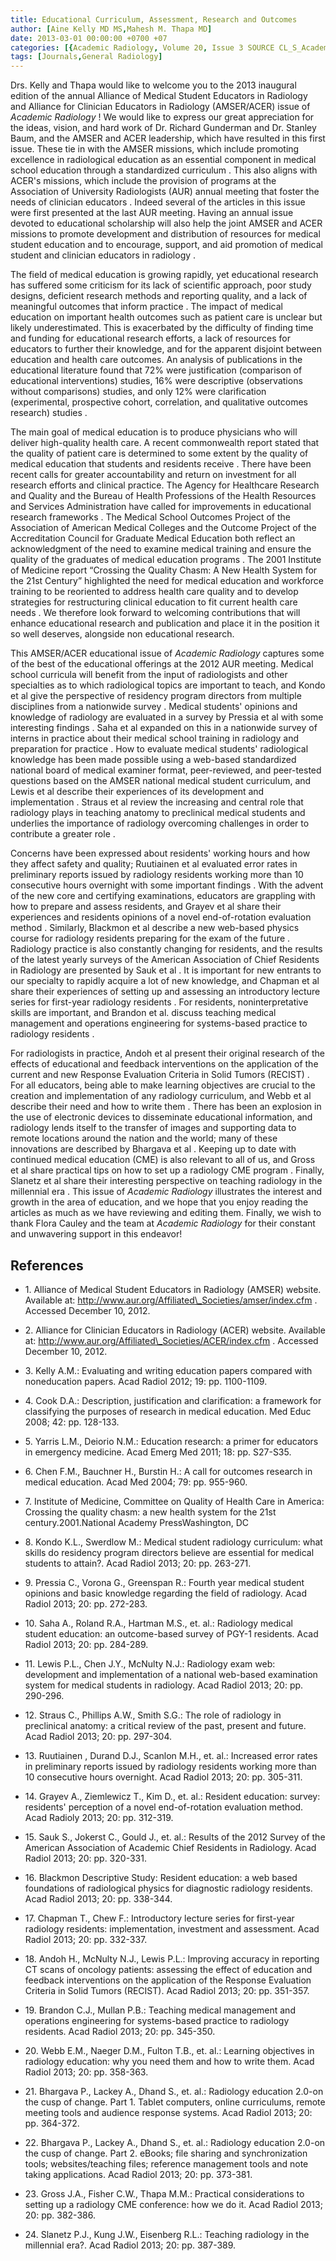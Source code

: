 ```yaml
---
title: Educational Curriculum, Assessment, Research and Outcomes
author: [Aine Kelly MD MS,Mahesh M. Thapa MD]
date: 2013-03-01 00:00:00 +0700 +07
categories: [{Academic Radiology, Volume 20, Issue 3 SOURCE CL_S_AcademicRadiologyVolume20Issue3 1}]
tags: [Journals,General Radiology]
---
```

Drs. Kelly and Thapa would like to welcome you to the 2013 inaugural edition of the annual Alliance of Medical Student Educators in Radiology and Alliance for Clinician Educators in Radiology (AMSER/ACER) issue of _Academic Radiology_ ! We would like to express our great appreciation for the ideas, vision, and hard work of Dr. Richard Gunderman and Dr. Stanley Baum, and the AMSER and ACER leadership, which have resulted in this first issue. These tie in with the AMSER missions, which include promoting excellence in radiological education as an essential component in medical school education through a standardized curriculum . This also aligns with ACER's missions, which include the provision of programs at the Association of University Radiologists (AUR) annual meeting that foster the needs of clinician educators . Indeed several of the articles in this issue were first presented at the last AUR meeting. Having an annual issue devoted to educational scholarship will also help the joint AMSER and ACER missions to promote development and distribution of resources for medical student education and to encourage, support, and aid promotion of medical student and clinician educators in radiology .

The field of medical education is growing rapidly, yet educational research has suffered some criticism for its lack of scientific approach, poor study designs, deficient research methods and reporting quality, and a lack of meaningful outcomes that inform practice . The impact of medical education on important health outcomes such as patient care is unclear but likely underestimated. This is exacerbated by the difficulty of finding time and funding for educational research efforts, a lack of resources for educators to further their knowledge, and for the apparent disjoint between education and health care outcomes. An analysis of publications in the educational literature found that 72% were justification (comparison of educational interventions) studies, 16% were descriptive (observations without comparisons) studies, and only 12% were clarification (experimental, prospective cohort, correlation, and qualitative outcomes research) studies .

The main goal of medical education is to produce physicians who will deliver high-quality health care. A recent commonwealth report stated that the quality of patient care is determined to some extent by the quality of medical education that students and residents receive . There have been recent calls for greater accountability and return on investment for all research efforts and clinical practice. The Agency for Healthcare Research and Quality and the Bureau of Health Professions of the Health Resources and Services Administration have called for improvements in educational research frameworks . The Medical School Outcomes Project of the Association of American Medical Colleges and the Outcome Project of the Accreditation Council for Graduate Medical Education both reflect an acknowledgment of the need to examine medical training and ensure the quality of the graduates of medical education programs . The 2001 Institute of Medicine report “Crossing the Quality Chasm: A New Health System for the 21st Century” highlighted the need for medical education and workforce training to be reoriented to address health care quality and to develop strategies for restructuring clinical education to fit current health care needs . We therefore look forward to welcoming contributions that will enhance educational research and publication and place it in the position it so well deserves, alongside non educational research.

This AMSER/ACER educational issue of _Academic Radiology_ captures some of the best of the educational offerings at the 2012 AUR meeting. Medical school curricula will benefit from the input of radiologists and other specialties as to which radiological topics are important to teach, and Kondo et al give the perspective of residency program directors from multiple disciplines from a nationwide survey . Medical students' opinions and knowledge of radiology are evaluated in a survey by Pressia et al with some interesting findings . Saha et al expanded on this in a nationwide survey of interns in practice about their medical school training in radiology and preparation for practice . How to evaluate medical students' radiological knowledge has been made possible using a web-based standardized national board of medical examiner format, peer-reviewed, and peer-tested questions based on the AMSER national medical student curriculum, and Lewis et al describe their experiences of its development and implementation . Straus et al review the increasing and central role that radiology plays in teaching anatomy to preclinical medical students and underlies the importance of radiology overcoming challenges in order to contribute a greater role .

Concerns have been expressed about residents' working hours and how they affect safety and quality; Ruutiainen et al evaluated error rates in preliminary reports issued by radiology residents working more than 10 consecutive hours overnight with some important findings . With the advent of the new core and certifying examinations, educators are grappling with how to prepare and assess residents, and Grayev et al share their experiences and residents opinions of a novel end-of-rotation evaluation method . Similarly, Blackmon et al describe a new web-based physics course for radiology residents preparing for the exam of the future . Radiology practice is also constantly changing for residents, and the results of the latest yearly surveys of the American Association of Chief Residents in Radiology are presented by Sauk et al . It is important for new entrants to our specialty to rapidly acquire a lot of new knowledge, and Chapman et al share their experiences of setting up and assessing an introductory lecture series for first-year radiology residents . For residents, noninterpretative skills are important, and Brandon et al. discuss teaching medical management and operations engineering for systems-based practice to radiology residents .

For radiologists in practice, Andoh et al present their original research of the effects of educational and feedback interventions on the application of the current and new Response Evaluation Criteria in Solid Tumors (RECIST) . For all educators, being able to make learning objectives are crucial to the creation and implementation of any radiology curriculum, and Webb et al describe their need and how to write them . There has been an explosion in the use of electronic devices to disseminate educational information, and radiology lends itself to the transfer of images and supporting data to remote locations around the nation and the world; many of these innovations are described by Bhargava et al . Keeping up to date with continued medical education (CME) is also relevant to all of us, and Gross et al share practical tips on how to set up a radiology CME program . Finally, Slanetz et al share their interesting perspective on teaching radiology in the millennial era . This issue of _Academic Radiology_ illustrates the interest and growth in the area of education, and we hope that you enjoy reading the articles as much as we have reviewing and editing them. Finally, we wish to thank Flora Cauley and the team at _Academic Radiology_ for their constant and unwavering support in this endeavor!

## References

- 1\.  Alliance of Medical Student Educators in Radiology (AMSER) website. Available at:  http://www.aur.org/Affiliated\_Societies/amser/index.cfm  . Accessed December 10, 2012.


- 2\.  Alliance for Clinician Educators in Radiology (ACER) website. Available at:  http://www.aur.org/Affiliated\_Societies/ACER/index.cfm  . Accessed December 10, 2012.


- 3\. Kelly A.M.: Evaluating and writing education papers compared with noneducation papers. Acad Radiol 2012; 19: pp. 1100-1109.


- 4\. Cook D.A.: Description, justification and clarification: a framework for classifying the purposes of research in medical education. Med Educ 2008; 42: pp. 128-133.


- 5\. Yarris L.M., Deiorio N.M.: Education research: a primer for educators in emergency medicine. Acad Emerg Med 2011; 18: pp. S27-S35.


- 6\. Chen F.M., Bauchner H., Burstin H.: A call for outcomes research in medical education. Acad Med 2004; 79: pp. 955-960.


- 7\. Institute of Medicine, Committee on Quality of Health Care in America: Crossing the quality chasm: a new health system for the 21st century.2001.National Academy PressWashington, DC


- 8\. Kondo K.L., Swerdlow M.: Medical student radiology curriculum: what skills do residency program directors believe are essential for medical students to attain?. Acad Radiol 2013; 20: pp. 263-271.


- 9\. Pressia C., Vorona G., Greenspan R.: Fourth year medical student opinions and basic knowledge regarding the field of radiology. Acad Radiol 2013; 20: pp. 272-283.


- 10\. Saha A., Roland R.A., Hartman M.S., et. al.: Radiology medical student education: an outcome-based survey of PGY-1 residents. Acad Radiol 2013; 20: pp. 284-289.


- 11\. Lewis P.L., Chen J.Y., McNulty N.J.: Radiology exam web: development and implementation of a national web-based examination system for medical students in radiology. Acad Radiol 2013; 20: pp. 290-296.


- 12\. Straus C., Phillips A.W., Smith S.G.: The role of radiology in preclinical anatomy: a critical review of the past, present and future. Acad Radiol 2013; 20: pp. 297-304.


- 13\. Ruutiainen , Durand D.J., Scanlon M.H., et. al.: Increased error rates in preliminary reports issued by radiology residents working more than 10 consecutive hours overnight. Acad Radiol 2013; 20: pp. 305-311.


- 14\. Grayev A., Ziemlewicz T., Kim D., et. al.: Resident education: survey: residents' perception of a novel end-of-rotation evaluation method. Acad Radioly 2013; 20: pp. 312-319.


- 15\. Sauk S., Jokerst C., Gould J., et. al.: Results of the 2012 Survey of the American Association of Academic Chief Residents in Radiology. Acad Radiol 2013; 20: pp. 320-331.


- 16\. Blackmon Descriptive Study: Resident education: a web based foundations of radiological physics for diagnostic radiology residents. Acad Radiol 2013; 20: pp. 338-344.


- 17\. Chapman T., Chew F.: Introductory lecture series for first-year radiology residents: implementation, investment and assessment. Acad Radiol 2013; 20: pp. 332-337.


- 18\. Andoh H., McNulty N.J., Lewis P.L.: Improving accuracy in reporting CT scans of oncology patients: assessing the effect of education and feedback interventions on the application of the Response Evaluation Criteria in Solid Tumors (RECIST). Acad Radiol 2013; 20: pp. 351-357.


- 19\. Brandon C.J., Mullan P.B.: Teaching medical management and operations engineering for systems-based practice to radiology residents. Acad Radiol 2013; 20: pp. 345-350.


- 20\. Webb E.M., Naeger D.M., Fulton T.B., et. al.: Learning objectives in radiology education: why you need them and how to write them. Acad Radiol 2013; 20: pp. 358-363.


- 21\. Bhargava P., Lackey A., Dhand S., et. al.: Radiology education 2.0-on the cusp of change. Part 1. Tablet computers, online curriculums, remote meeting tools and audience response systems. Acad Radiol 2013; 20: pp. 364-372.


- 22\. Bhargava P., Lackey A., Dhand S., et. al.: Radiology education 2.0-on the cusp of change. Part 2. eBooks; file sharing and synchronization tools; websites/teaching files; reference management tools and note taking applications. Acad Radiol 2013; 20: pp. 373-381.


- 23\. Gross J.A., Fisher C.W., Thapa M.M.: Practical considerations to setting up a radiology CME conference: how we do it. Acad Radiol 2013; 20: pp. 382-386.


- 24\. Slanetz P.J., Kung J.W., Eisenberg R.L.: Teaching radiology in the millennial era?. Acad Radiol 2013; 20: pp. 387-389.
